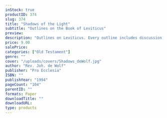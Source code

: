 ```yaml
---
inStock: true
productID: 374
slug: 374
title: "Shadows of the Light"
subtitle: "Outlines on the Book of Leviticus"
preview: 
description: "Outlines on Leviticus. Every outline includes discussion questions. Published by Pro Ecclesia Publishers."
price: 9.00
salePrice: 
categories: ["Old Testament"]
genre: ""
cover: "/uploads/covers/Shadows_deWolf.jpg"
author: "Rev. Joh. de Wolf"
publisher: "Pro Ecclesia"
ISBN: ""
publishYear: "1994"
pageCount: "104"
parentID: ""
formats: Paper
downloadTitle: ""
downloadURL: 
type: products
---
```

